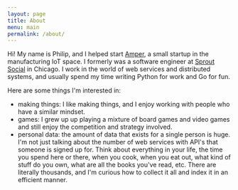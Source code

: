 ```yaml
---
layout: page
title: About
menu: main
permalink: /about/
---
```


Hi! My name is Philip, and I helped start [Amper][amper], a small 
startup in the manufacturing IoT space. I formerly was a software engineer at
[Sprout Social][sprout-social] in Chicago. I work in the world of web services
and distributed systems, and usually spend my time writing Python for work and
Go for fun.

Here are some things I'm interested in:

- making things: I like making things, and I enjoy working with people who have
    a similar mindset.
- games: I grew up up playing a mixture of board games and video games and
    still enjoy the competition and strategy involved.
- personal data: the amount of data that exists for a single person is huge.
  I'm not just talking about the number of web services with API's that 
  someone is signed up for. Think about everything in your life, the time you
  spend here or there, when you cook, when you eat out, what kind of stuff do
  you own, what are all the books you've read, etc. There are literally
  thousands, and I'm curious how to collect it all and index it in an efficient
  manner.

[sprout-social]: http://sproutsocial.com/
[amper]: https://amper.xyz/
[games]: http://games.phizzle.space/
